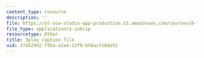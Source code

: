 ```yaml
---
content_type: resource
description: ''
file: https://ol-ocw-studio-app-production.s3.amazonaws.com/courses/8-701-introduction-to-nuclear-and-particle-physics-fall-2020/37a529d2f95aa1a412f9b56acf18da52_B53W30-GJ10.srt
file_type: application/x-subrip
resourcetype: Other
title: 3play caption file
uid: 37a529d2-f95a-a1a4-12f9-b56acf18da52
---
```

